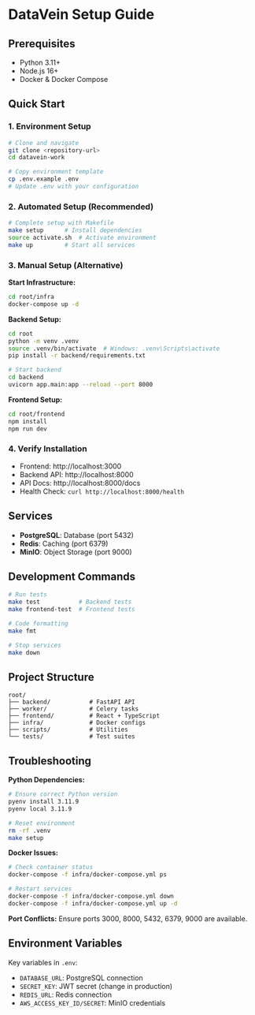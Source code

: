# DataVein Setup Guide

## Prerequisites
- Python 3.11+ 
- Node.js 16+
- Docker & Docker Compose

## Quick Start

### 1. Environment Setup
```bash
# Clone and navigate
git clone <repository-url>
cd datavein-work

# Copy environment template
cp .env.example .env
# Update .env with your configuration
```

### 2. Automated Setup (Recommended)
```bash
# Complete setup with Makefile
make setup      # Install dependencies
source activate.sh  # Activate environment
make up         # Start all services
```

### 3. Manual Setup (Alternative)

**Start Infrastructure:**
```bash
cd root/infra
docker-compose up -d
```

**Backend Setup:**
```bash
cd root
python -m venv .venv
source .venv/bin/activate  # Windows: .venv\Scripts\activate
pip install -r backend/requirements.txt

# Start backend
cd backend
uvicorn app.main:app --reload --port 8000
```

**Frontend Setup:**
```bash
cd root/frontend
npm install
npm run dev
```

### 4. Verify Installation
- Frontend: http://localhost:3000
- Backend API: http://localhost:8000
- API Docs: http://localhost:8000/docs
- Health Check: `curl http://localhost:8000/health`

## Services
- **PostgreSQL**: Database (port 5432)
- **Redis**: Caching (port 6379)
- **MinIO**: Object Storage (port 9000)

## Development Commands
```bash
# Run tests
make test           # Backend tests
make frontend-test  # Frontend tests

# Code formatting
make fmt

# Stop services
make down
```

## Project Structure
```
root/
├── backend/           # FastAPI API
├── worker/            # Celery tasks
├── frontend/          # React + TypeScript
├── infra/             # Docker configs
├── scripts/           # Utilities
└── tests/             # Test suites
```

## Troubleshooting

**Python Dependencies:**
```bash
# Ensure correct Python version
pyenv install 3.11.9
pyenv local 3.11.9

# Reset environment
rm -rf .venv
make setup
```

**Docker Issues:**
```bash
# Check container status
docker-compose -f infra/docker-compose.yml ps

# Restart services
docker-compose -f infra/docker-compose.yml down
docker-compose -f infra/docker-compose.yml up -d
```

**Port Conflicts:**
Ensure ports 3000, 8000, 5432, 6379, 9000 are available.

## Environment Variables
Key variables in `.env`:
- `DATABASE_URL`: PostgreSQL connection
- `SECRET_KEY`: JWT secret (change in production)
- `REDIS_URL`: Redis connection
- `AWS_ACCESS_KEY_ID/SECRET`: MinIO credentials
